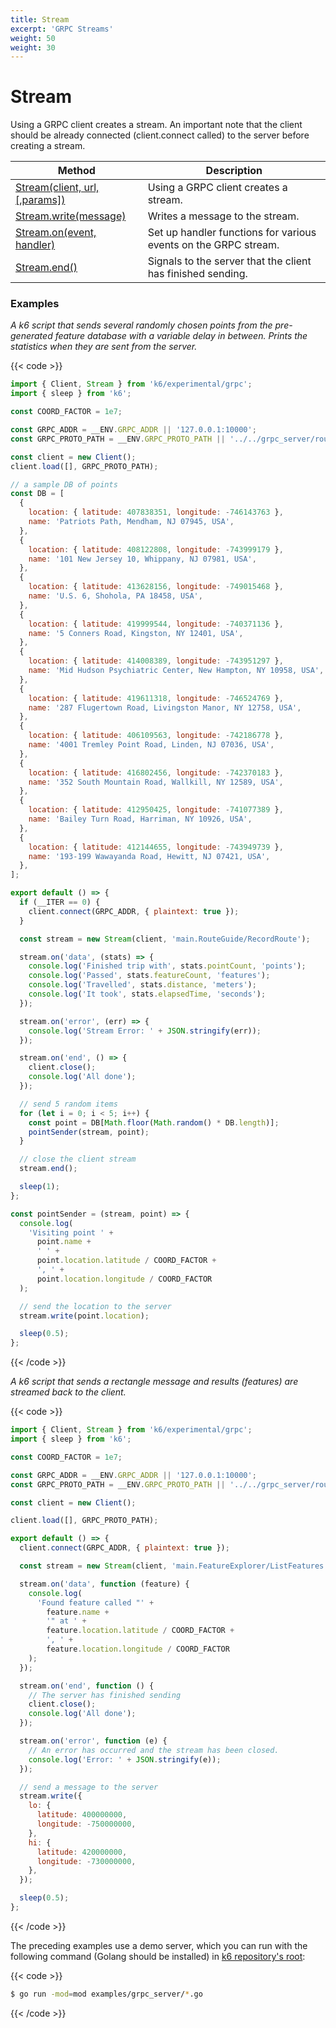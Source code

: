 ```yaml
---
title: Stream
excerpt: 'GRPC Streams'
weight: 50
weight: 30
---
```


# Stream

Using a GRPC client creates a stream. An important note that the client should be already connected (client.connect called) to the server before creating a stream.

| Method                                                                                                      | Description                                                     |
| ----------------------------------------------------------------------------------------------------------- | --------------------------------------------------------------- |
| [Stream(client, url, [,params])](https://grafana.com/docs/k6/<K6_VERSION>/javascript-api/k6-experimental/grpc/stream)                               | Using a GRPC client creates a stream.                           |
| [Stream.write(message)](https://grafana.com/docs/k6/<K6_VERSION>/javascript-api/k6-experimental/grpc/stream/stream-write)  | Writes a message to the stream.                                 |
| [Stream.on(event, handler)](https://grafana.com/docs/k6/<K6_VERSION>/javascript-api/k6-experimental/grpc/stream/stream-on) | Set up handler functions for various events on the GRPC stream. |
| [Stream.end()](https://grafana.com/docs/k6/<K6_VERSION>/javascript-api/k6-experimental/grpc/stream/stream-end)             | Signals to the server that the client has finished sending.     |

### Examples

_A k6 script that sends several randomly chosen points from the pre-generated feature database with a variable delay in between. Prints the statistics when they are sent from the server._

{{< code >}}

```javascript
import { Client, Stream } from 'k6/experimental/grpc';
import { sleep } from 'k6';

const COORD_FACTOR = 1e7;

const GRPC_ADDR = __ENV.GRPC_ADDR || '127.0.0.1:10000';
const GRPC_PROTO_PATH = __ENV.GRPC_PROTO_PATH || '../../grpc_server/route_guide.proto';

const client = new Client();
client.load([], GRPC_PROTO_PATH);

// a sample DB of points
const DB = [
  {
    location: { latitude: 407838351, longitude: -746143763 },
    name: 'Patriots Path, Mendham, NJ 07945, USA',
  },
  {
    location: { latitude: 408122808, longitude: -743999179 },
    name: '101 New Jersey 10, Whippany, NJ 07981, USA',
  },
  {
    location: { latitude: 413628156, longitude: -749015468 },
    name: 'U.S. 6, Shohola, PA 18458, USA',
  },
  {
    location: { latitude: 419999544, longitude: -740371136 },
    name: '5 Conners Road, Kingston, NY 12401, USA',
  },
  {
    location: { latitude: 414008389, longitude: -743951297 },
    name: 'Mid Hudson Psychiatric Center, New Hampton, NY 10958, USA',
  },
  {
    location: { latitude: 419611318, longitude: -746524769 },
    name: '287 Flugertown Road, Livingston Manor, NY 12758, USA',
  },
  {
    location: { latitude: 406109563, longitude: -742186778 },
    name: '4001 Tremley Point Road, Linden, NJ 07036, USA',
  },
  {
    location: { latitude: 416802456, longitude: -742370183 },
    name: '352 South Mountain Road, Wallkill, NY 12589, USA',
  },
  {
    location: { latitude: 412950425, longitude: -741077389 },
    name: 'Bailey Turn Road, Harriman, NY 10926, USA',
  },
  {
    location: { latitude: 412144655, longitude: -743949739 },
    name: '193-199 Wawayanda Road, Hewitt, NJ 07421, USA',
  },
];

export default () => {
  if (__ITER == 0) {
    client.connect(GRPC_ADDR, { plaintext: true });
  }

  const stream = new Stream(client, 'main.RouteGuide/RecordRoute');

  stream.on('data', (stats) => {
    console.log('Finished trip with', stats.pointCount, 'points');
    console.log('Passed', stats.featureCount, 'features');
    console.log('Travelled', stats.distance, 'meters');
    console.log('It took', stats.elapsedTime, 'seconds');
  });

  stream.on('error', (err) => {
    console.log('Stream Error: ' + JSON.stringify(err));
  });

  stream.on('end', () => {
    client.close();
    console.log('All done');
  });

  // send 5 random items
  for (let i = 0; i < 5; i++) {
    const point = DB[Math.floor(Math.random() * DB.length)];
    pointSender(stream, point);
  }

  // close the client stream
  stream.end();

  sleep(1);
};

const pointSender = (stream, point) => {
  console.log(
    'Visiting point ' +
      point.name +
      ' ' +
      point.location.latitude / COORD_FACTOR +
      ', ' +
      point.location.longitude / COORD_FACTOR
  );

  // send the location to the server
  stream.write(point.location);

  sleep(0.5);
};
```

{{< /code >}}

_A k6 script that sends a rectangle message and results (features) are streamed back to the client._

{{< code >}}

```javascript
import { Client, Stream } from 'k6/experimental/grpc';
import { sleep } from 'k6';

const COORD_FACTOR = 1e7;

const GRPC_ADDR = __ENV.GRPC_ADDR || '127.0.0.1:10000';
const GRPC_PROTO_PATH = __ENV.GRPC_PROTO_PATH || '../../grpc_server/route_guide.proto';

const client = new Client();

client.load([], GRPC_PROTO_PATH);

export default () => {
  client.connect(GRPC_ADDR, { plaintext: true });

  const stream = new Stream(client, 'main.FeatureExplorer/ListFeatures', null);

  stream.on('data', function (feature) {
    console.log(
      'Found feature called "' +
        feature.name +
        '" at ' +
        feature.location.latitude / COORD_FACTOR +
        ', ' +
        feature.location.longitude / COORD_FACTOR
    );
  });

  stream.on('end', function () {
    // The server has finished sending
    client.close();
    console.log('All done');
  });

  stream.on('error', function (e) {
    // An error has occurred and the stream has been closed.
    console.log('Error: ' + JSON.stringify(e));
  });

  // send a message to the server
  stream.write({
    lo: {
      latitude: 400000000,
      longitude: -750000000,
    },
    hi: {
      latitude: 420000000,
      longitude: -730000000,
    },
  });

  sleep(0.5);
};
```

{{< /code >}}

The preceding examples use a demo server, which you can run with the following command (Golang should be installed) in [k6 repository's root](https://github.com/grafana/k6):

{{< code >}}

```bash
$ go run -mod=mod examples/grpc_server/*.go
```

{{< /code >}}
